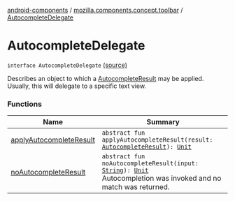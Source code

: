 [android-components](../../index.md) / [mozilla.components.concept.toolbar](../index.md) / [AutocompleteDelegate](./index.md)

# AutocompleteDelegate

`interface AutocompleteDelegate` [(source)](https://github.com/mozilla-mobile/android-components/blob/master/components/concept/toolbar/src/main/java/mozilla/components/concept/toolbar/AutocompleteDelegate.kt#L11)

Describes an object to which a [AutocompleteResult](../-autocomplete-result/index.md) may be applied.
Usually, this will delegate to a specific text view.

### Functions

| Name | Summary |
|---|---|
| [applyAutocompleteResult](apply-autocomplete-result.md) | `abstract fun applyAutocompleteResult(result: `[`AutocompleteResult`](../-autocomplete-result/index.md)`): `[`Unit`](https://kotlinlang.org/api/latest/jvm/stdlib/kotlin/-unit/index.html) |
| [noAutocompleteResult](no-autocomplete-result.md) | `abstract fun noAutocompleteResult(input: `[`String`](https://kotlinlang.org/api/latest/jvm/stdlib/kotlin/-string/index.html)`): `[`Unit`](https://kotlinlang.org/api/latest/jvm/stdlib/kotlin/-unit/index.html)<br>Autocompletion was invoked and no match was returned. |
